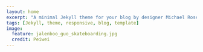 ```yaml
---
layout: home
excerpt: "A minimal Jekyll theme for your blog by designer Michael Rose."
tags: [Jekyll, theme, responsive, blog, template]
image:
  feature: jalenboo_guo_skateboarding.jpg
  credit: Peiwei
---
```


